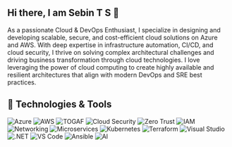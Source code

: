 ## Hi there, I am Sebin T S 👋
As a passionate Cloud & DevOps Enthusiast, I specialize in designing and developing scalable, secure, and cost-efficient cloud solutions on Azure and AWS. With deep expertise in infrastructure automation, CI/CD, and cloud security, I thrive on solving complex architectural challenges and driving business transformation through cloud technologies. I love leveraging the power of cloud computing to create highly available and resilient architectures that align with modern DevOps and SRE best practices.

## 🔧 Technologies & Tools
![Azure](https://img.shields.io/badge/-Azure-0089D6?style=flat&logo=microsoft-azure&logoColor=white)  ![AWS](https://img.shields.io/badge/-AWS-232F3E?style=flat&logo=amazon-aws&logoColor=white) ![TOGAF](https://img.shields.io/badge/TOGAF-Enterprise%20Architecture-blue) ![Cloud Security](https://img.shields.io/badge/Cloud%20Security-Secure%20Cloud-blue?logo=cloudflare) ![Zero Trust](https://img.shields.io/badge/Zero%20Trust-Security-red?logo=datadog) ![IAM](https://img.shields.io/badge/IAM-Identity%20&%20Access-orange) ![Networking](https://img.shields.io/badge/Networking-Architecture-green) ![Microservices](https://img.shields.io/badge/Microservices-Architecture-blue)  ![Kubernetes](https://img.shields.io/badge/Kubernetes-Orchestration-blue?logo=kubernetes) ![Terraform](https://img.shields.io/badge/Terraform-IaC-purple?logo=terraform)   ![Visual Studio](https://img.shields.io/badge/-Visual%20Studio-5C2D91?style=flat&logo=visual-studio&logoColor=white) ![.NET](https://img.shields.io/badge/-.NET-512BD4?style=flat&logo=.NET&logoColor=white)   ![VS Code](https://img.shields.io/badge/-VS%20Code-007ACC?style=flat&logo=visual-studio-code&logoColor=white) ![Ansible](https://img.shields.io/badge/Ansible-Automation-red?logo=ansible) ![AI](https://img.shields.io/badge/Artificial%20Intelligence-AI-blue?logo=ai)  
<!--
**sebints001/sebints001** is a ✨ _special_ ✨ repository because its `README.md` (this file) appears on your GitHub profile.

Here are some ideas to get you started:

- 🔭 I’m currently working on ...
- 🌱 I’m currently learning ...
- 👯 I’m looking to collaborate on ...
- 🤔 I’m looking for help with ...
- 💬 Ask me about ...
-  🚀 About Me
- 📫 How to reach me: ...
- 😄 Pronouns: ...
- ⚡ Fun fact: ...
-->
